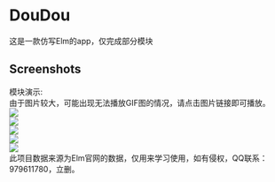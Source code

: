 # DouDou
这是一款仿写Elm的app，仅完成部分模块
## Screenshots
模块演示:<br>
由于图片较大，可能出现无法播放GIF图的情况，请点击图片链接即可播放。<br>
![](https://github.com/dengzhouguang/takeaway/tree/master/screenShots/1520268491154.gif)<br>
![](https://github.com/dengzhouguang/takeaway/tree/master/screenShots/1520268629064.gif)<br>
![](https://github.com/dengzhouguang/takeaway/tree/master/screenShots/1520268787423.gif)<br>
![](https://github.com/dengzhouguang/takeaway/tree/master/screenShots/1520268894037.gif)<br>
![](https://github.com/dengzhouguang/takeaway/tree/master/screenShots/1520268980200.gif)<br>
此项目数据来源为Elm官网的数据，仅用来学习使用，如有侵权，QQ联系：979611780，立删。
